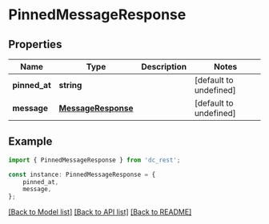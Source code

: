 # PinnedMessageResponse


## Properties

Name | Type | Description | Notes
------------ | ------------- | ------------- | -------------
**pinned_at** | **string** |  | [default to undefined]
**message** | [**MessageResponse**](MessageResponse.md) |  | [default to undefined]

## Example

```typescript
import { PinnedMessageResponse } from 'dc_rest';

const instance: PinnedMessageResponse = {
    pinned_at,
    message,
};
```

[[Back to Model list]](../README.md#documentation-for-models) [[Back to API list]](../README.md#documentation-for-api-endpoints) [[Back to README]](../README.md)
